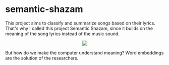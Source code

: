 # semantic-shazam

This project aims to classify and summarize songs based on their lyrics. That's why I called this project Semantic Shazam, since it builds on the meaning of the song lyrics instead of the music sound. 

<p align="center">
  <img src="https://user-images.githubusercontent.com/77073029/203484003-82b8d37f-f140-4f63-ac78-d356b9d63549.jpg" />
</p>

But how do we make the computer understand meaning? Word embeddings are the solution of the researchers. 
